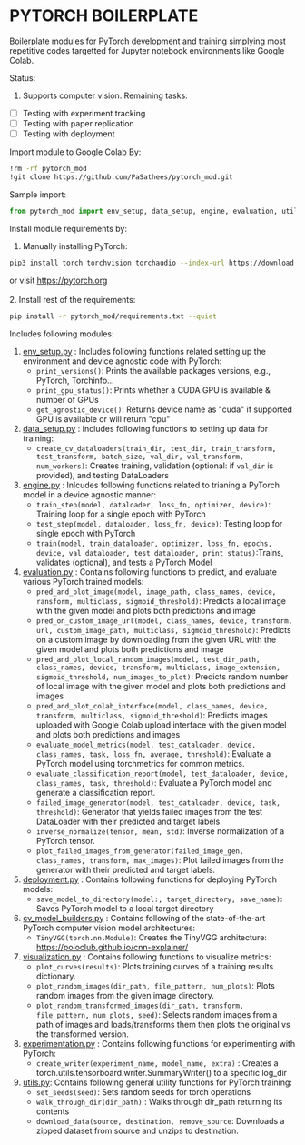 # PYTORCH BOILERPLATE

Boilerplate modules for PyTorch development and training simplying most repetitive codes targetted for Jupyter notebook environments like Google Colab.

Status:
1. Supports computer vision. Remaining tasks:
- [ ] Testing with experiment tracking
- [ ] Testing with paper replication
- [ ] Testing with deployment

Import module to Google Colab By:
```bash
!rm -rf pytorch_mod
!git clone https://github.com/PaSathees/pytorch_mod.git
```

Sample import: 
```python
from pytorch_mod import env_setup, data_setup, engine, evaluation, utils, visualization, experimentation, deployment, cv_model_builders
```

Install module requirements by:
1. Manually installing PyTorch: 
```bash
pip3 install torch torchvision torchaudio --index-url https://download.pytorch.org/whl/cpu
```
or visit https://pytorch.org <br><br>
2. Install rest of the requirements: 
```bash 
pip install -r pytorch_mod/requirements.txt --quiet
```

Includes following modules:
1. [env_setup.py](env_setup.py) : Includes following functions related setting up the environment and device agnostic code with PyTorch: 
   - `print_versions()`: Prints the available packages versions, e.g., PyTorch, Torchinfo...
   - `print_gpu_status()`: Prints whether a CUDA GPU is available & number of GPUs
   - `get_agnostic_device()`: Returns device name as "cuda" if supported GPU is available or will return "cpu"
2. [data_setup.py](data_setup.py) : Includes following functions to setting up data for training:
   - `create_cv_dataloaders(train_dir, test_dir, train_transform, test_transform, batch_size, val_dir, val_transform, num_workers)`: Creates training, validation (optional: if `val_dir` is provided), and testing DataLoaders
3. [engine.py](engine.py) : Inlcudes following functions related to trianing a PyTorch model in a device agnostic manner:
   - `train_step(model, dataloader, loss_fn, optimizer, device)`: Training loop for a single epoch with PyTorch
   - `test_step(model, dataloader, loss_fn, device)`: Testing loop for single epoch with PyTorch
   - `train(model, train_dataloader, optimizer, loss_fn, epochs, device, val_dataloader, test_dataloader, print_status)`:Trains, validates (optional), and tests a PyTorch Model
4. [evaluation.py](evaluation.py) : Contains following functions to predict, and evaluate various PyTorch trained models: 
   - `pred_and_plot_image(model, image_path, class_names, device, ransform, multiclass, sigmoid_threshold)`: Predicts a local image with the given model and plots both predictions and image
   - `pred_on_custom_image_url(model, class_names, device, transform, url, custom_image_path, multiclass, sigmoid_threshold)`: Predicts on a custom image by downloading from the given URL with the given model and plots both predictions and image
   - `pred_and_plot_local_random_images(model, test_dir_path, class_names, device, transform, multiclass, image_extension, sigmoid_threshold, num_images_to_plot)`: Predicts random number of local image with the given model and plots both predictions and images
   - `pred_and_plot_colab_interface(model, class_names, device, transform, multiclass, sigmoid_threshold)`: Predicts images uploaded with Google Colab upload interface with the given model and plots both predictions and images
   - `evaluate_model_metrics(model, test_dataloader, device, class_names, task, loss_fn, average, threshold)`: Evaluate a PyTorch model using torchmetrics for common metrics.
   - `evaluate_classification_report(model, test_dataloader, device, class_names, task, threshold)`: Evaluate a PyTorch model and generate a classification report.
   - `failed_image_generator(model, test_dataloader, device, task, threshold)`: Generator that yields failed images from the test DataLoader with their predicted and target labels.
   - `inverse_normalize(tensor, mean, std)`: Inverse normalization of a PyTorch tensor.
   - `plot_failed_images_from_generator(failed_image_gen, class_names, transform, max_images)`: Plot failed images from the generator with their predicted and target labels.
5. [deployment.py](deployment.py) : Contains following functions for deploying PyTorch models:
   - `save_model_to_directory(model:, target_directory, save_name)`: Saves PyTorch model to a local target directory
6. [cv_model_builders.py](cv_model_builders.py) : Contains following of the state-of-the-art PyTorch computer vision model architectures:
   - `TinyVGG(torch.nn.Module)`: Creates the TinyVGG architecture: https://poloclub.github.io/cnn-explainer/
7. [visualization.py](visualization.py) : Contains following functions to visualize metrics:
   - `plot_curves(results)`: Plots training curves of a training results dictionary.
   - `plot_random_images(dir_path, file_pattern, num_plots)`: Plots random images from the given image directory.
   - `plot_random_transformed_images(dir_path, transform, file_pattern, num_plots, seed)`: Selects random images from a path of images and loads/transforms them then plots the original vs the transformed version.
8. [experimentation.py](experimentation.py) : Contains following functions for experimenting with PyTorch:
   - `create_writer(experiment_name, model_name, extra)` : Creates a torch.utils.tensorboard.writer.SummaryWriter() to a specific log_dir
9. [utils.py](utils.py): Contains following general utility functions for PyTorch training:
   - `set_seeds(seed)`: Sets random seeds for torch operations
   - `walk_through_dir(dir_path)` : Walks through dir_path returning its contents
   - `download_data(source, destination, remove_source`: Downloads a zipped dataset from source and unzips to destination.
